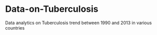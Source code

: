 # Data-on-Tuberculosis
Data analytics on Tuberculosis trend between 1990 and 2013 in various countries
